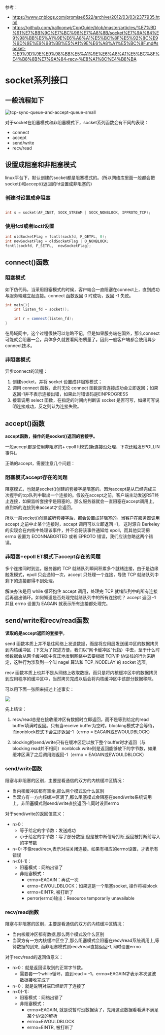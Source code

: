 参考：

- https://www.cnblogs.com/promise6522/archive/2012/03/03/2377935.html
- https://github.com/balloonwj/CppGuide/blob/master/articles/%E7%BD%91%E7%BB%9C%E7%BC%96%E7%A8%8B/socket%E7%9A%84%E9%98%BB%E5%A1%9E%E6%A8%A1%E5%BC%8F%E5%92%8C%E9%9D%9E%E9%98%BB%E5%A1%9E%E6%A8%A1%E5%BC%8F.md#socket-%E9%9D%9E%E9%98%BB%E5%A1%9E%E6%A8%A1%E5%BC%8F%E4%B8%8B%E7%9A%84-recv-%E8%A1%8C%E4%B8%BA

# socket系列接口

## 一般流程如下

![tcp-sync-queue-and-accept-queue-small](https://hl1998-1255562705.cos.ap-shanghai.myqcloud.com/Img/tcp-sync-queue-and-accept-queue-small.jpg)

对于socket在阻塞模式和非阻塞模式下，socket系列函数会有不同的表现：
- connect
- accept 
- send/write
- recv/read


## 设置成阻塞和非阻塞模式

linux平台下，默认创建的socket都是阻塞模式的。(所以网络库里面一般都会把socket()和accept()返回的fd设置成非阻塞的)

### 创建时设置成非阻塞

```cpp

int s = socket(AF_INET, SOCK_STREAM | SOCK_NONBLOCK, IPPROTO_TCP);

```

### 使用fctl或者ioctl设置

```cpp
int oldSocketFlag = fcntl(sockfd, F_GETFL, 0);
int newSocketFlag = oldSocketFlag | O_NONBLOCK;
fcntl(sockfd, F_SETFL,  newSocketFlag);
```


## connect()函数

### 阻塞模式

如下伪代码，当采用阻塞模式的时候，客户端会一直阻塞在connect上，直到成功与服务端建立起连接。connect 函数返回 0 时成功，返回 -1 失败。

```cpp
int main(){
    int listen_fd = socket();
    
    int r = connect(listen_fd);
}
```

在局域网中，这个过程很快可以忽略不记，但是如果服务端在国外，那么connect可能就会阻塞一会，具体多久就要看网络质量了。因此一般客户端都会使用异步connect技术。

### 非阻塞模式

异步connect的流程：
1. 创建socket，并将 socket 设置成非阻塞模式；
2. 调用 connect 函数，此时无论 connect 函数是否连接成功会立即返回；如果返回-1并不表示连接出错，如果此时错误码是EINPROGRESS
3. 接着调用 select 函数，在指定的时间内判断该 socket 是否可写，如果可写说明连接成功，反之则认为连接失败。


## accept()函数

**accept函数，操作的是socket()返回的套接字。**

一般accept都是使用非阻塞的+ epoll lt模式(新连接没处理，下次还触发EPOLLIN事件)。

正确的accept，需要注意几个问题：

### 阻塞模式accept存在的问题

阻塞模式，也就是socket()创建的套接字是阻塞的。因为accept是从已经完成三次握手的tcp队列中取出一个连接的。假设在accept之前，客户端主动发送RST终止连接，如果监听套接字是阻塞的，那么服务器就会一直阻塞在accept调用上，直到新的连接到来accept才会返回。

所以一般socket()创建监听套接字后，都会设置成非阻塞的。当客户在服务器调用 accept 之前中止某个连接时，accept 调用可以立即返回 -1， 这时源自 Berkeley 的实现会在内核中处理该事件，并不会将该事件通知给 epoll，而其他实现把 errno 设置为 ECONNABORTED 或者 EPROTO 错误，我们应该忽略这两个错误。

### 非阻塞+epoll ET模式下accept存在的问题

多个连接同时到达，服务器的 TCP 就绪队列瞬间积累多个就绪连接，由于是边缘触发模式，epoll 只会通知一次，accept 只处理一个连接，导致 TCP 就绪队列中剩下的连接都得不到处理。

解决办法是用 while 循环抱住 accept 调用，处理完 TCP 就绪队列中的所有连接后再退出循环。如何知道是否处理完就绪队列中的所有连接呢？ accept 返回 -1 并且 errno 设置为 EAGAIN 就表示所有连接都处理完。



## send/write和recv/read函数

**读取的是accept返回的套接字**。

send 函数本质上并不是往网络上发送数据，而是将应用层发送缓冲区的数据拷贝到内核缓冲区（下文为了叙述方便，我们以“网卡缓冲区”代指）中去，至于什么时候数据会从网卡缓冲区中真正地发到网络中去要根据 TCP/IP 协议栈的行为来确定，这种行为涉及到一个叫 nagel 算法和 TCP_NODELAY 的 socket 选项。

recv 函数本质上也并不是从网络上收取数据，而只是将内核缓冲区中的数据拷贝到应用程序的缓冲区中，当然拷贝完成以后会将内核缓冲区中该部分数据移除。

可以用下面一张图来描述上述事实：

![](https://hl1998-1255562705.cos.ap-shanghai.myqcloud.com/Img/20230831151147.png)


先上结论：

1. recv/read总是在接收缓冲区有数据时立即返回，而不是等到给定的read buffer填满时返回。只有当receive buffer为空时，blocking模式才会等待，而nonblock模式下会立即返回-1（errno = EAGAIN或EWOULDBLOCK）

2. blocking的send/write只有在缓冲区足以放下整个buffer时才返回（与blocking read并不相同）nonblock write则是返回能够放下的字节数，如果缓冲区满了之后调用则返回-1（errno = EAGAIN或EWOULDBLOCK）


### send/write函数

阻塞与非阻塞的区别，主要是看通信的双方的内核缓冲区情况：
- 当内核缓冲区都有空余,那么两个模式没什么区别
- 当双方有一方内核缓冲区满了,那么阻塞模式会阻塞在send/write系统调用上，非阻塞模式则send/write直接返回-1,同时设置errno


对于send/write的返回值意义：
- n>0：
    - 等于给定的字节数：发送成功
    - 小于给定的字节数：写了部分数据,但是被中断信号打断,返回被打断前写入的字节数
- n=0: 不像read/recv,表示对端关闭连接。如果有相应的errno设置，才表示有错误
- n<0(-1)：
    - 阻塞模式：网络出错了
    - 非阻塞模式：
        - errno=EAGAIN：再试一次
        - errno=EWOULDBLOCK：如果这是一个阻塞socket, 操作将被block
        - errno=EINTR, 被打断了
        - perror(errno)输出：Resource temporarily unavailable

### recv/read函数

阻塞与非阻塞的区别，主要是看通信的双方的内核缓冲区情况：
- 当内核缓冲区都有数据,那么两个模式没什么区别
- 当双方有一方内核缓冲区空了,那么阻塞模式会阻塞在recv/read系统调用上,等待数据的到来, 而非阻塞模式则recv/read直接返回-1,同时设置errno

对于recv/read的返回值意义：
- n>0：就是返回读取到的正常字节数。
  - 需要套一个while循环，直到read = -1，errno=EAGAIN才表示本次这波数据接收完成了
- n=0：就是说明对端已经断开了连接了
- n<0(-1):
    - 阻塞模式：网络出错了
    - 非阻塞模式：
        - errno=EAGAIN, 就是说暂时没数据读了，先用这点数据看看满不满足某个协议的解析
        - errno=EWOULDBLOCK
        - errno=EINTR, 被打断了
